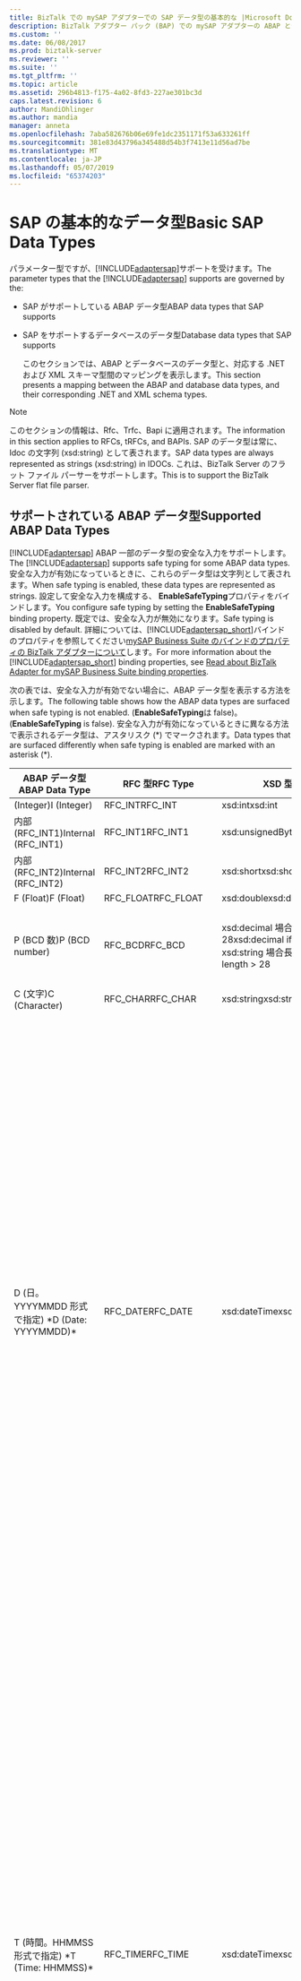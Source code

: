 ```yaml
---
title: BizTalk での mySAP アダプターでの SAP データ型の基本的な |Microsoft Docs
description: BizTalk アダプター パック (BAP) での mySAP アダプターの ABAP とデータベース データ型がサポートされています。
ms.custom: ''
ms.date: 06/08/2017
ms.prod: biztalk-server
ms.reviewer: ''
ms.suite: ''
ms.tgt_pltfrm: ''
ms.topic: article
ms.assetid: 296b4813-f175-4a02-8fd3-227ae301bc3d
caps.latest.revision: 6
author: MandiOhlinger
ms.author: mandia
manager: anneta
ms.openlocfilehash: 7aba582676b06e69fe1dc2351171f53a633261ff
ms.sourcegitcommit: 381e83d43796a345488d54b3f7413e11d56ad7be
ms.translationtype: MT
ms.contentlocale: ja-JP
ms.lasthandoff: 05/07/2019
ms.locfileid: "65374203"
---
```

# <a name="basic-sap-data-types"></a><span data-ttu-id="af950-103">SAP の基本的なデータ型</span><span class="sxs-lookup"><span data-stu-id="af950-103">Basic SAP Data Types</span></span>
<span data-ttu-id="af950-104">パラメーター型ですが、[!INCLUDE[adaptersap](../../includes/adaptersap-md.md)]サポートを受けます。</span><span class="sxs-lookup"><span data-stu-id="af950-104">The parameter types that the [!INCLUDE[adaptersap](../../includes/adaptersap-md.md)] supports are governed by the:</span></span>  

- <span data-ttu-id="af950-105">SAP がサポートしている ABAP データ型</span><span class="sxs-lookup"><span data-stu-id="af950-105">ABAP data types that SAP supports</span></span>  

- <span data-ttu-id="af950-106">SAP をサポートするデータベースのデータ型</span><span class="sxs-lookup"><span data-stu-id="af950-106">Database data types that SAP supports</span></span>  

  <span data-ttu-id="af950-107">このセクションでは、ABAP とデータベースのデータ型と、対応する .NET および XML スキーマ型間のマッピングを表示します。</span><span class="sxs-lookup"><span data-stu-id="af950-107">This section presents a mapping between the ABAP and database data types, and their corresponding .NET and XML schema types.</span></span>  

> [!NOTE]
>  <span data-ttu-id="af950-108">このセクションの情報は、Rfc、Trfc、Bapi に適用されます。</span><span class="sxs-lookup"><span data-stu-id="af950-108">The information in this section applies to RFCs, tRFCs, and BAPIs.</span></span> <span data-ttu-id="af950-109">SAP のデータ型は常に、Idoc の文字列 (xsd:string) として表されます。</span><span class="sxs-lookup"><span data-stu-id="af950-109">SAP data types are always represented as strings (xsd:string) in IDOCs.</span></span> <span data-ttu-id="af950-110">これは、BizTalk Server のフラット ファイル パーサーをサポートします。</span><span class="sxs-lookup"><span data-stu-id="af950-110">This is to support the BizTalk Server flat file parser.</span></span>  

## <a name="supported-abap-data-types"></a><span data-ttu-id="af950-111">サポートされている ABAP データ型</span><span class="sxs-lookup"><span data-stu-id="af950-111">Supported ABAP Data Types</span></span>  
 <span data-ttu-id="af950-112">[!INCLUDE[adaptersap](../../includes/adaptersap-md.md)] ABAP 一部のデータ型の安全な入力をサポートします。</span><span class="sxs-lookup"><span data-stu-id="af950-112">The [!INCLUDE[adaptersap](../../includes/adaptersap-md.md)] supports safe typing for some ABAP data types.</span></span> <span data-ttu-id="af950-113">安全な入力が有効になっているときに、これらのデータ型は文字列として表されます。</span><span class="sxs-lookup"><span data-stu-id="af950-113">When safe typing is enabled, these data types are represented as strings.</span></span> <span data-ttu-id="af950-114">設定して安全な入力を構成する、 **EnableSafeTyping**プロパティをバインドします。</span><span class="sxs-lookup"><span data-stu-id="af950-114">You configure safe typing by setting the **EnableSafeTyping** binding property.</span></span> <span data-ttu-id="af950-115">既定では、安全な入力が無効になります。</span><span class="sxs-lookup"><span data-stu-id="af950-115">Safe typing is disabled by default.</span></span> <span data-ttu-id="af950-116">詳細については、[!INCLUDE[adaptersap_short](../../includes/adaptersap-short-md.md)]バインドのプロパティを参照してください[mySAP Business Suite のバインドのプロパティの BizTalk アダプターについて](../../adapters-and-accelerators/adapter-sap/read-about-biztalk-adapter-for-mysap-business-suite-binding-properties.md)します。</span><span class="sxs-lookup"><span data-stu-id="af950-116">For more information about the [!INCLUDE[adaptersap_short](../../includes/adaptersap-short-md.md)] binding properties, see [Read about BizTalk Adapter for mySAP Business Suite binding properties](../../adapters-and-accelerators/adapter-sap/read-about-biztalk-adapter-for-mysap-business-suite-binding-properties.md).</span></span>  

 <span data-ttu-id="af950-117">次の表では、安全な入力が有効でない場合に、ABAP データ型を表示する方法を示します。</span><span class="sxs-lookup"><span data-stu-id="af950-117">The following table shows how the ABAP data types are surfaced when safe typing is not enabled.</span></span> <span data-ttu-id="af950-118">(**EnableSafeTyping**は false)。</span><span class="sxs-lookup"><span data-stu-id="af950-118">(**EnableSafeTyping** is false).</span></span> <span data-ttu-id="af950-119">安全な入力が有効になっているときに異なる方法で表示されるデータ型は、アスタリスク (\*) でマークされます。</span><span class="sxs-lookup"><span data-stu-id="af950-119">Data types that are surfaced differently when safe typing is enabled are marked with an asterisk (\*).</span></span>  

|<span data-ttu-id="af950-120">ABAP データ型</span><span class="sxs-lookup"><span data-stu-id="af950-120">ABAP Data Type</span></span>|<span data-ttu-id="af950-121">RFC 型</span><span class="sxs-lookup"><span data-stu-id="af950-121">RFC Type</span></span>|<span data-ttu-id="af950-122">XSD 型</span><span class="sxs-lookup"><span data-stu-id="af950-122">XSD type</span></span>|<span data-ttu-id="af950-123">.NET の種類</span><span class="sxs-lookup"><span data-stu-id="af950-123">.NET type</span></span>|<span data-ttu-id="af950-124">[書式設定文字列]</span><span class="sxs-lookup"><span data-stu-id="af950-124">Format string</span></span>|  
|--------------------|--------------|--------------|---------------|-------------------|  
|<span data-ttu-id="af950-125">(Integer)</span><span class="sxs-lookup"><span data-stu-id="af950-125">I (Integer)</span></span>|<span data-ttu-id="af950-126">RFC_INT</span><span class="sxs-lookup"><span data-stu-id="af950-126">RFC_INT</span></span>|<span data-ttu-id="af950-127">xsd:int</span><span class="sxs-lookup"><span data-stu-id="af950-127">xsd:int</span></span>|<span data-ttu-id="af950-128">Int32</span><span class="sxs-lookup"><span data-stu-id="af950-128">Int32</span></span>|-|  
|<span data-ttu-id="af950-129">内部 (RFC_INT1)</span><span class="sxs-lookup"><span data-stu-id="af950-129">Internal (RFC_INT1)</span></span>|<span data-ttu-id="af950-130">RFC_INT1</span><span class="sxs-lookup"><span data-stu-id="af950-130">RFC_INT1</span></span>|<span data-ttu-id="af950-131">xsd:unsignedByte</span><span class="sxs-lookup"><span data-stu-id="af950-131">xsd:unsignedByte</span></span>|<span data-ttu-id="af950-132">バイト</span><span class="sxs-lookup"><span data-stu-id="af950-132">Byte</span></span>|-|  
|<span data-ttu-id="af950-133">内部 (RFC_INT2)</span><span class="sxs-lookup"><span data-stu-id="af950-133">Internal (RFC_INT2)</span></span>|<span data-ttu-id="af950-134">RFC_INT2</span><span class="sxs-lookup"><span data-stu-id="af950-134">RFC_INT2</span></span>|<span data-ttu-id="af950-135">xsd:short</span><span class="sxs-lookup"><span data-stu-id="af950-135">xsd:short</span></span>|<span data-ttu-id="af950-136">Int16</span><span class="sxs-lookup"><span data-stu-id="af950-136">Int16</span></span>|-|  
|<span data-ttu-id="af950-137">F (Float)</span><span class="sxs-lookup"><span data-stu-id="af950-137">F (Float)</span></span>|<span data-ttu-id="af950-138">RFC_FLOAT</span><span class="sxs-lookup"><span data-stu-id="af950-138">RFC_FLOAT</span></span>|<span data-ttu-id="af950-139">xsd:double</span><span class="sxs-lookup"><span data-stu-id="af950-139">xsd:double</span></span>|<span data-ttu-id="af950-140">Double</span><span class="sxs-lookup"><span data-stu-id="af950-140">Double</span></span>|-|  
|<span data-ttu-id="af950-141">P (BCD 数)</span><span class="sxs-lookup"><span data-stu-id="af950-141">P (BCD number)</span></span>|<span data-ttu-id="af950-142">RFC_BCD</span><span class="sxs-lookup"><span data-stu-id="af950-142">RFC_BCD</span></span>|<span data-ttu-id="af950-143">xsd:decimal 場合長さ < = 28</span><span class="sxs-lookup"><span data-stu-id="af950-143">xsd:decimal if length <= 28</span></span><br /><span data-ttu-id="af950-144">xsd:string 場合長さ > 28</span><span class="sxs-lookup"><span data-stu-id="af950-144">xsd:string if length > 28</span></span>|<span data-ttu-id="af950-145">10 進数</span><span class="sxs-lookup"><span data-stu-id="af950-145">Decimal</span></span><br /><span data-ttu-id="af950-146">String</span><span class="sxs-lookup"><span data-stu-id="af950-146">String</span></span>|<span data-ttu-id="af950-147">10 進数。</span><span class="sxs-lookup"><span data-stu-id="af950-147">Decimal number.</span></span> <span data-ttu-id="af950-148">10 進数の桁数が 0</span><span class="sxs-lookup"><span data-stu-id="af950-148">with 0 decimal places</span></span><br /><span data-ttu-id="af950-149">10 進数。</span><span class="sxs-lookup"><span data-stu-id="af950-149">Decimal number.</span></span> <span data-ttu-id="af950-150">> 0 の小数点以下桁数</span><span class="sxs-lookup"><span data-stu-id="af950-150">with >0 decimal places</span></span>|  
|<span data-ttu-id="af950-151">C (文字)</span><span class="sxs-lookup"><span data-stu-id="af950-151">C (Character)</span></span>|<span data-ttu-id="af950-152">RFC_CHAR</span><span class="sxs-lookup"><span data-stu-id="af950-152">RFC_CHAR</span></span>|<span data-ttu-id="af950-153">xsd:string</span><span class="sxs-lookup"><span data-stu-id="af950-153">xsd:string</span></span>|<span data-ttu-id="af950-154">String</span><span class="sxs-lookup"><span data-stu-id="af950-154">String</span></span>|-|  
|<span data-ttu-id="af950-155">D (日。YYYYMMDD 形式で指定) \*</span><span class="sxs-lookup"><span data-stu-id="af950-155">D (Date: YYYYMMDD)\*</span></span>|<span data-ttu-id="af950-156">RFC_DATE</span><span class="sxs-lookup"><span data-stu-id="af950-156">RFC_DATE</span></span>|<span data-ttu-id="af950-157">xsd:dateTime</span><span class="sxs-lookup"><span data-stu-id="af950-157">xsd:dateTime</span></span>|<span data-ttu-id="af950-158">DateTime</span><span class="sxs-lookup"><span data-stu-id="af950-158">DateTime</span></span>|<span data-ttu-id="af950-159">内部的には、アダプターが、値に逆シリアル化、 **DateTime**オブジェクト。</span><span class="sxs-lookup"><span data-stu-id="af950-159">Internally, the adapter deserializes the value into a **DateTime** object.</span></span> <span data-ttu-id="af950-160">呼び出します、 **DateTime.ToUniversalTime**メソッドをこのオブジェクトの値を UTC に変換します。</span><span class="sxs-lookup"><span data-stu-id="af950-160">It then invokes the **DateTime.ToUniversalTime** method to convert the value of this object to UTC.</span></span> <span data-ttu-id="af950-161">最後に、日付部分 (**DateTime.Date**)、SAP システムに送信される値を作成するために使用します。</span><span class="sxs-lookup"><span data-stu-id="af950-161">Finally the date component (**DateTime.Date**) is used to create the value that is sent to the SAP system.</span></span> <span data-ttu-id="af950-162">この日付の値は、SAP システムは、現地時刻として扱います。</span><span class="sxs-lookup"><span data-stu-id="af950-162">The SAP system treats this date value as local time.</span></span><br /><br /> <span data-ttu-id="af950-163">変換を回避するために UTC として、日付値を指定する必要があります。</span><span class="sxs-lookup"><span data-stu-id="af950-163">You should specify date values as UTC to avoid conversion.</span></span><br /><br /> <span data-ttu-id="af950-164">-Xsd:dateTime の次のパターンをお勧めします:"(\d\d\d\d-\d\d-\d\d)T(00:00:00) (.\*)Z"です。</span><span class="sxs-lookup"><span data-stu-id="af950-164">-   For xsd:dateTime, the following pattern is recommended: "(\d\d\d\d-\d\d-\d\d)T(00:00:00)(.\*)Z".</span></span><br /><span data-ttu-id="af950-165">- **DateTime**オブジェクト セット**DateTime.Kind**に**DateTimeKind.Utc**します。</span><span class="sxs-lookup"><span data-stu-id="af950-165">-   For **DateTime** objects set **DateTime.Kind** to **DateTimeKind.Utc**.</span></span>|  
|<span data-ttu-id="af950-166">T (時間。HHMMSS 形式で指定) \*</span><span class="sxs-lookup"><span data-stu-id="af950-166">T (Time: HHMMSS)\*</span></span>|<span data-ttu-id="af950-167">RFC_TIME</span><span class="sxs-lookup"><span data-stu-id="af950-167">RFC_TIME</span></span>|<span data-ttu-id="af950-168">xsd:dateTime</span><span class="sxs-lookup"><span data-stu-id="af950-168">xsd:dateTime</span></span>|<span data-ttu-id="af950-169">DateTime</span><span class="sxs-lookup"><span data-stu-id="af950-169">DateTime</span></span>|<span data-ttu-id="af950-170">内部的には、アダプターが、値に逆シリアル化、 **DateTime**オブジェクト。</span><span class="sxs-lookup"><span data-stu-id="af950-170">Internally, the adapter deserializes the value into a **DateTime** object.</span></span> <span data-ttu-id="af950-171">呼び出します、 **DateTime.ToUniversalTime**メソッドをこのオブジェクトの値を UTC に変換します。</span><span class="sxs-lookup"><span data-stu-id="af950-171">It then invokes the **DateTime.ToUniversalTime** method to convert the value of this object to UTC.</span></span> <span data-ttu-id="af950-172">最後に、時刻部分 (**DateTime.Time**)、SAP システムに送信される値を作成するために使用します。</span><span class="sxs-lookup"><span data-stu-id="af950-172">Finally the time component (**DateTime.Time**) is used to create the value that is sent to the SAP system.</span></span> <span data-ttu-id="af950-173">この時刻値は、SAP システムは、現地時刻として扱います。</span><span class="sxs-lookup"><span data-stu-id="af950-173">The SAP system treats this time value as local time.</span></span><br /><br /> <span data-ttu-id="af950-174">変換を回避するために utc 時刻の値を指定してください。</span><span class="sxs-lookup"><span data-stu-id="af950-174">You should specify time values as UTC to avoid conversion.</span></span><br /><br /> <span data-ttu-id="af950-175">-Xsd:dateTime の次のパターンをお勧めします:"(0001-01-01)T(\d\d:\d\d:\d\d) (.\*)"。</span><span class="sxs-lookup"><span data-stu-id="af950-175">-   For xsd:dateTime, the following pattern is recommended: "(0001-01-01)T(\d\d:\d\d:\d\d)(.\*)".</span></span><br /><span data-ttu-id="af950-176">- **DateTime**オブジェクト セット**DateTime.Kind**に**DateTimeKind.Utc**します。</span><span class="sxs-lookup"><span data-stu-id="af950-176">-   For **DateTime** objects set **DateTime.Kind** to **DateTimeKind.Utc**.</span></span><br /><br /> <span data-ttu-id="af950-177">ローカル時刻が午前 9 時 15 の場合は、express としてこの例では、"(001-01-01) T (09: 15:00) Z"</span><span class="sxs-lookup"><span data-stu-id="af950-177">For example, if your local time is 9:15 am, express this as "(001-01-01)T(09:15:00)Z"</span></span>|  
|<span data-ttu-id="af950-178">N (数値の文字列) \*</span><span class="sxs-lookup"><span data-stu-id="af950-178">N (Numeric string)\*</span></span>|<span data-ttu-id="af950-179">RFC_NUM</span><span class="sxs-lookup"><span data-stu-id="af950-179">RFC_NUM</span></span>|<span data-ttu-id="af950-180">xsd:int 場合 lenrth < 9 を =</span><span class="sxs-lookup"><span data-stu-id="af950-180">xsd:int if lenrth <= 9</span></span><br /><span data-ttu-id="af950-181">xsd:long 場合長さ 9 > および < = 19</span><span class="sxs-lookup"><span data-stu-id="af950-181">xsd:long if length > 9 and <= 19</span></span><br /><span data-ttu-id="af950-182">xsd:string 場合 length > 19</span><span class="sxs-lookup"><span data-stu-id="af950-182">xsd:string if length > 19</span></span>|<span data-ttu-id="af950-183">Int32</span><span class="sxs-lookup"><span data-stu-id="af950-183">Int32</span></span><br /><span data-ttu-id="af950-184">long</span><span class="sxs-lookup"><span data-stu-id="af950-184">long</span></span><br /><span data-ttu-id="af950-185">String</span><span class="sxs-lookup"><span data-stu-id="af950-185">String</span></span>|-|  
|<span data-ttu-id="af950-186">X (バイト)</span><span class="sxs-lookup"><span data-stu-id="af950-186">X (Byte)</span></span>|<span data-ttu-id="af950-187">RFC_BYTE</span><span class="sxs-lookup"><span data-stu-id="af950-187">RFC_BYTE</span></span>|<span data-ttu-id="af950-188">xsd:base64Binary</span><span class="sxs-lookup"><span data-stu-id="af950-188">xsd:base64Binary</span></span>|<span data-ttu-id="af950-189">Byte[]</span><span class="sxs-lookup"><span data-stu-id="af950-189">Byte[]</span></span>|-|  
|<span data-ttu-id="af950-190">文字列</span><span class="sxs-lookup"><span data-stu-id="af950-190">STRING</span></span>|<span data-ttu-id="af950-191">RFC_STRING</span><span class="sxs-lookup"><span data-stu-id="af950-191">RFC_STRING</span></span>|<span data-ttu-id="af950-192">xsd:string</span><span class="sxs-lookup"><span data-stu-id="af950-192">xsd:string</span></span>|<span data-ttu-id="af950-193">String</span><span class="sxs-lookup"><span data-stu-id="af950-193">String</span></span>|-|  
|<span data-ttu-id="af950-194">XSTRING</span><span class="sxs-lookup"><span data-stu-id="af950-194">XSTRING</span></span>|<span data-ttu-id="af950-195">RFC_BYTE</span><span class="sxs-lookup"><span data-stu-id="af950-195">RFC_BYTE</span></span>|<span data-ttu-id="af950-196">xsd:base64Binary</span><span class="sxs-lookup"><span data-stu-id="af950-196">xsd:base64Binary</span></span>|<span data-ttu-id="af950-197">Byte[]</span><span class="sxs-lookup"><span data-stu-id="af950-197">Byte[]</span></span>|-|  

 <span data-ttu-id="af950-198">\* データ型が安全な入力が有効になっているときに異なる方法で表示されることを示します。</span><span class="sxs-lookup"><span data-stu-id="af950-198">\*Indicates that the data type is surfaced differently when safe typing is enabled.</span></span>  

### <a name="safe-typing-enabled"></a><span data-ttu-id="af950-199">安全な入力が有効になっています。</span><span class="sxs-lookup"><span data-stu-id="af950-199">Safe Typing Enabled</span></span>  
 <span data-ttu-id="af950-200">次の表に、異なる方法で安全な入力が有効になっているときに表示される ABAP データ型 (、 **EnableSafeTyping**バインド プロパティが true)。</span><span class="sxs-lookup"><span data-stu-id="af950-200">The following table shows the ABAP data types that are surfaced differently when safe typing is enabled (the **EnableSafeTyping** binding property is true).</span></span>  

|<span data-ttu-id="af950-201">ABAP データ型</span><span class="sxs-lookup"><span data-stu-id="af950-201">ABAP Data Type</span></span>|<span data-ttu-id="af950-202">RFC 型</span><span class="sxs-lookup"><span data-stu-id="af950-202">RFC Type</span></span>|<span data-ttu-id="af950-203">XSD 型</span><span class="sxs-lookup"><span data-stu-id="af950-203">XSD type</span></span>|<span data-ttu-id="af950-204">.NET の種類</span><span class="sxs-lookup"><span data-stu-id="af950-204">.NET type</span></span>|<span data-ttu-id="af950-205">[書式設定文字列]</span><span class="sxs-lookup"><span data-stu-id="af950-205">Format string</span></span>|  
|--------------------|--------------|--------------|---------------|-------------------|  
|<span data-ttu-id="af950-206">D (日。YYYYMMDD 形式で指定)</span><span class="sxs-lookup"><span data-stu-id="af950-206">D (Date: YYYYMMDD)</span></span>|<span data-ttu-id="af950-207">RFC_DATE</span><span class="sxs-lookup"><span data-stu-id="af950-207">RFC_DATE</span></span>|<span data-ttu-id="af950-208">xsd:string</span><span class="sxs-lookup"><span data-stu-id="af950-208">xsd:string</span></span>|<span data-ttu-id="af950-209">String</span><span class="sxs-lookup"><span data-stu-id="af950-209">String</span></span>|<span data-ttu-id="af950-210">SAP の日付形式:YYYYMMDD 形式で指定します。</span><span class="sxs-lookup"><span data-stu-id="af950-210">SAP date format: YYYYMMDD.</span></span><br /><br /> <span data-ttu-id="af950-211">値は 8 文字の文字列では基本的に日付の数字の文字は使用します。</span><span class="sxs-lookup"><span data-stu-id="af950-211">Characters are allowed for date digits, so the value is essentially an eight character string</span></span>|  
|<span data-ttu-id="af950-212">T (時間。HHMMSS 形式で指定)</span><span class="sxs-lookup"><span data-stu-id="af950-212">T (Time: HHMMSS)</span></span>|<span data-ttu-id="af950-213">RFC_TIME</span><span class="sxs-lookup"><span data-stu-id="af950-213">RFC_TIME</span></span>|<span data-ttu-id="af950-214">xsd:string</span><span class="sxs-lookup"><span data-stu-id="af950-214">xsd:string</span></span>|<span data-ttu-id="af950-215">String</span><span class="sxs-lookup"><span data-stu-id="af950-215">String</span></span>|<span data-ttu-id="af950-216">SAP の時刻の形式:HHMMSS 形式で指定します。</span><span class="sxs-lookup"><span data-stu-id="af950-216">SAP time format: HHMMSS.</span></span><br /><br /> <span data-ttu-id="af950-217">値は 6 文字の文字列では基本的に、時間の数字、文字を使用できます。</span><span class="sxs-lookup"><span data-stu-id="af950-217">Characters are allowed for time digits, so the value is essentially a six character string</span></span>|  
|<span data-ttu-id="af950-218">N (数値の文字列)</span><span class="sxs-lookup"><span data-stu-id="af950-218">N (Numeric string)</span></span>|<span data-ttu-id="af950-219">RFC_NUM</span><span class="sxs-lookup"><span data-stu-id="af950-219">RFC_NUM</span></span>|<span data-ttu-id="af950-220">xsd:string</span><span class="sxs-lookup"><span data-stu-id="af950-220">xsd:string</span></span>|<span data-ttu-id="af950-221">String</span><span class="sxs-lookup"><span data-stu-id="af950-221">String</span></span>|<span data-ttu-id="af950-222">N 個の文字列です。ここで、n numc フィールドの長さを = です。</span><span class="sxs-lookup"><span data-stu-id="af950-222">An n character string; where n = length of the numc field.</span></span>|  

 <span data-ttu-id="af950-223">安全な入力が有効でない場合と同じ方法でこのテーブルにない ABAP データ型は表示されます。</span><span class="sxs-lookup"><span data-stu-id="af950-223">ABAP data types that are not in this table are surfaced in the same way as when safe typing is not enabled.</span></span>  

### <a name="support-for-date-and-time-fields"></a><span data-ttu-id="af950-224">日付と時刻のフィールドのサポート</span><span class="sxs-lookup"><span data-stu-id="af950-224">Support for Date and Time Fields</span></span>  
 <span data-ttu-id="af950-225">ABAP 日 (D) と時間 (T) 型が xsd:dateTime; として表示された安全な入力が有効でない場合ただし、日付と時刻の型についても説明するパターン ファセットが異なります。</span><span class="sxs-lookup"><span data-stu-id="af950-225">When safe typing is not enabled, ABAP Date (D) and Time (T) types are surfaced as xsd:dateTime; however, the pattern facet surfaced for the Date and Time types is different.</span></span>  

-   <span data-ttu-id="af950-226">日付のパターン ファセットを示します。 `(\d\d\d\d-\d\d-\d\d)T(00:00:00)(.*)`</span><span class="sxs-lookup"><span data-stu-id="af950-226">The pattern facet for Date is: `(\d\d\d\d-\d\d-\d\d)T(00:00:00)(.*)`</span></span>  

     <span data-ttu-id="af950-227">たとえば、2007 年 7 月 7 日 (2007-07-07) として表されます。</span><span class="sxs-lookup"><span data-stu-id="af950-227">For example, July 7, 2007 (2007-07-07) is represented as:</span></span>  

     <span data-ttu-id="af950-228">`(2007-07-07)T(00:00:00)`。</span><span class="sxs-lookup"><span data-stu-id="af950-228">`(2007-07-07)T(00:00:00)`.</span></span>  

-   <span data-ttu-id="af950-229">時間パターン ファセットを示します。 `(0001-01-01)T(\d\d:\d\d:\d\d)(.*)`</span><span class="sxs-lookup"><span data-stu-id="af950-229">The pattern facet for Time is: `(0001-01-01)T(\d\d:\d\d:\d\d)(.*)`</span></span>  

     <span data-ttu-id="af950-230">たとえば、(6時 30分 pm と 30 秒) の 18時 30分: 30 として表されます。</span><span class="sxs-lookup"><span data-stu-id="af950-230">For example, 18:30:30 (6:30 pm and 30 seconds) is represented as:</span></span>  

     <span data-ttu-id="af950-231">`(0001-01-01)T(18:30:30)`。</span><span class="sxs-lookup"><span data-stu-id="af950-231">`(0001-01-01)T(18:30:30)`.</span></span>  

#### <a name="how-does-the-adapter-represent-minimum-and-maximum-time-values-on-inbound-messages-from-sap"></a><span data-ttu-id="af950-232">(SAP) から、アダプターを表すの最小値と受信メッセージの最大の時刻の値をどのようにか。</span><span class="sxs-lookup"><span data-stu-id="af950-232">How does the Adapter Represent Minimum and Maximum Time Values on Inbound Messages (from SAP)?</span></span>  
 <span data-ttu-id="af950-233">[!INCLUDE[adaptersap_short](../../includes/adaptersap-short-md.md)] SAP システムから時刻の値を受け取ると、次のガイドラインを使用します。</span><span class="sxs-lookup"><span data-stu-id="af950-233">The [!INCLUDE[adaptersap_short](../../includes/adaptersap-short-md.md)] uses the following guidelines when it receives time values from the SAP system:</span></span>  

-   <span data-ttu-id="af950-234">アダプターでは、000000 (hhmmss) および 240000 (hhmmss) が 0 時間、0 分、および 0 秒として扱われます。</span><span class="sxs-lookup"><span data-stu-id="af950-234">The adapter treats 000000 (hhmmss) and 240000 (hhmmss) as 0 hours, 0 mins, and 0 seconds.</span></span>  

## <a name="supported-database-data-types"></a><span data-ttu-id="af950-235">サポートされているデータベースのデータ型</span><span class="sxs-lookup"><span data-stu-id="af950-235">Supported Database Data Types</span></span>  
 <span data-ttu-id="af950-236">方法、[!INCLUDE[adaptersap](../../includes/adaptersap-md.md)]サーフェス データベースのデータ型は、安全な入力が有効になっているかどうかにも依存します。</span><span class="sxs-lookup"><span data-stu-id="af950-236">The way in which the [!INCLUDE[adaptersap](../../includes/adaptersap-md.md)] surfaces database data types also depends on whether safe typing is enabled.</span></span> <span data-ttu-id="af950-237">次の表は、安全な入力が有効でない場合に、データ型に対してアダプター サーフェスで実行されるデータベース (、 **EnableSafeTyping**プロパティのバインドは、false)。</span><span class="sxs-lookup"><span data-stu-id="af950-237">The following table shows how the adapter surfaces database data types when safe typing is not enabled (the **EnableSafeTyping** binding property is false).</span></span> <span data-ttu-id="af950-238">安全な入力が有効になっているときに異なる方法で表示されるデータ型は、アスタリスク (\*) でマークされます。</span><span class="sxs-lookup"><span data-stu-id="af950-238">Data types that are surfaced differently when safe typing is enabled are marked with an asterisk (\*).</span></span>  


|     <span data-ttu-id="af950-239">データベースのデータ型</span><span class="sxs-lookup"><span data-stu-id="af950-239">Database Data Type</span></span>      |  <span data-ttu-id="af950-240">RFC 型</span><span class="sxs-lookup"><span data-stu-id="af950-240">RFC Type</span></span>  |                                                                                                                                                                                                                                                                                                              <span data-ttu-id="af950-241">[XSD]</span><span class="sxs-lookup"><span data-stu-id="af950-241">XSD</span></span>                                                                                                                                                                                                                                                                                                              |                                                     <span data-ttu-id="af950-242">.NET Type</span><span class="sxs-lookup"><span data-stu-id="af950-242">.NET Type</span></span>                                                      |
|-----------------------------|------------|-------------------------------------------------------------------------------------------------------------------------------------------------------------------------------------------------------------------------------------------------------------------------------------------------------------------------------------------------------------------------------------------------------------------------------------------------------------------------------------------------------------------------------------------------------------------------------------------------------------------------------|--------------------------------------------------------------------------------------------------------------------|
|   <span data-ttu-id="af950-243">ACCP (転記期間)\*</span><span class="sxs-lookup"><span data-stu-id="af950-243">ACCP (Posting Period)\*</span></span>   |  <span data-ttu-id="af950-244">RFC_NUM</span><span class="sxs-lookup"><span data-stu-id="af950-244">RFC_NUM</span></span>   |                                                                                                                                                                                                                                                                                                            <span data-ttu-id="af950-245">xsd:int</span><span class="sxs-lookup"><span data-stu-id="af950-245">xsd:int</span></span>                                                                                                                                                                                                                                                                                                            |                                                       <span data-ttu-id="af950-246">Int32</span><span class="sxs-lookup"><span data-stu-id="af950-246">Int32</span></span>                                                        |
|            <span data-ttu-id="af950-247">CHAR</span><span class="sxs-lookup"><span data-stu-id="af950-247">CHAR</span></span>             |  <span data-ttu-id="af950-248">RFC_CHAR</span><span class="sxs-lookup"><span data-stu-id="af950-248">RFC_CHAR</span></span>  |                                                                                                                                                                                                                                                                                                          <span data-ttu-id="af950-249">xsd:string</span><span class="sxs-lookup"><span data-stu-id="af950-249">xsd:string</span></span>                                                                                                                                                                                                                                                                                                           |                                                       <span data-ttu-id="af950-250">String</span><span class="sxs-lookup"><span data-stu-id="af950-250">String</span></span>                                                       |
|        <span data-ttu-id="af950-251">CLNT (クライアント)</span><span class="sxs-lookup"><span data-stu-id="af950-251">CLNT (Client)</span></span>        |  <span data-ttu-id="af950-252">RFC_CHAR</span><span class="sxs-lookup"><span data-stu-id="af950-252">RFC_CHAR</span></span>  |                                                                                                                                                                                                                                                                                                          <span data-ttu-id="af950-253">xsd:string</span><span class="sxs-lookup"><span data-stu-id="af950-253">xsd:string</span></span>                                                                                                                                                                                                                                                                                                           |                                                       <span data-ttu-id="af950-254">String</span><span class="sxs-lookup"><span data-stu-id="af950-254">String</span></span>                                                       |
|    <span data-ttu-id="af950-255">現在 (通貨フィールド)</span><span class="sxs-lookup"><span data-stu-id="af950-255">CURR (Currency field)</span></span>    |  <span data-ttu-id="af950-256">RFC_BCD</span><span class="sxs-lookup"><span data-stu-id="af950-256">RFC_BCD</span></span>   |                                                                                                                                                 <span data-ttu-id="af950-257">xsd:decimal**に注意してください。**[!INCLUDE[adaptersap_short](../../includes/adaptersap-short-md.md)] 10 進数のパラメーターの定義に基づく 10 進数の値に丸めます。</span><span class="sxs-lookup"><span data-stu-id="af950-257">xsd:decimal **Note:**  The [!INCLUDE[adaptersap_short](../../includes/adaptersap-short-md.md)] rounds off the decimal values based on the definition of the DECIMAL parameter.</span></span> <span data-ttu-id="af950-258">たとえば、10 進数のパラメーターは、小数点の後に最大 5 桁の数字を使用できますが場合、4.000028 などの値に丸められます 4.00003。</span><span class="sxs-lookup"><span data-stu-id="af950-258">For example, if a DECIMAL parameter can accept up to five digits after the decimal point, a value such as 4.000028 is rounded off to 4.00003.</span></span>                                                                                                                                                  |                                                      <span data-ttu-id="af950-259">10 進数</span><span class="sxs-lookup"><span data-stu-id="af950-259">Decimal</span></span>                                                       |
|     <span data-ttu-id="af950-260">CUKY (Currency Key)</span><span class="sxs-lookup"><span data-stu-id="af950-260">CUKY (Currency Key)</span></span>     |  <span data-ttu-id="af950-261">RFC_CHAR</span><span class="sxs-lookup"><span data-stu-id="af950-261">RFC_CHAR</span></span>  |                                                                                                                                                                                                                                                                                                          <span data-ttu-id="af950-262">xsd:string</span><span class="sxs-lookup"><span data-stu-id="af950-262">xsd:string</span></span>                                                                                                                                                                                                                                                                                                           |                                                       <span data-ttu-id="af950-263">String</span><span class="sxs-lookup"><span data-stu-id="af950-263">String</span></span>                                                       |
|     <span data-ttu-id="af950-264">DATS (日付フィールド)\*</span><span class="sxs-lookup"><span data-stu-id="af950-264">DATS (Date field)\*</span></span>     |  <span data-ttu-id="af950-265">RFC_DATE</span><span class="sxs-lookup"><span data-stu-id="af950-265">RFC_DATE</span></span>  |                                                 <span data-ttu-id="af950-266">xsd:dateTime</span><span class="sxs-lookup"><span data-stu-id="af950-266">xsd:dateTime</span></span><br /><br /> <span data-ttu-id="af950-267">内部的には、アダプターが、値に逆シリアル化、 **DateTime**オブジェクト。</span><span class="sxs-lookup"><span data-stu-id="af950-267">Internally, the adapter deserializes the value into a **DateTime** object.</span></span> <span data-ttu-id="af950-268">呼び出します、 **DateTime.ToUniversalTime**メソッドをこのオブジェクトの値を UTC に変換します。</span><span class="sxs-lookup"><span data-stu-id="af950-268">It then invokes the **DateTime.ToUniversalTime** method to convert the value of this object to UTC.</span></span> <span data-ttu-id="af950-269">最後に、日付部分 (**DateTime.Date**)、SAP システムに送信される値を作成するために使用します。</span><span class="sxs-lookup"><span data-stu-id="af950-269">Finally the date component (**DateTime.Date**) is used to create the value that is sent to the SAP system.</span></span> <span data-ttu-id="af950-270">この日付の値は、SAP システムは、現地時刻として扱います。</span><span class="sxs-lookup"><span data-stu-id="af950-270">The SAP system treats this date value as local time.</span></span><br /><br /> <span data-ttu-id="af950-271">変換を回避するために UTC として、日付値を指定する必要があります。</span><span class="sxs-lookup"><span data-stu-id="af950-271">You should specify date values as UTC to avoid conversion.</span></span> <span data-ttu-id="af950-272">次のパターンをお勧めします"(\d\d\d\d-\d\d-\d\d)T(00:00:00) (。\*)。Z"です。</span><span class="sxs-lookup"><span data-stu-id="af950-272">The following pattern is recommended: "(\d\d\d\d-\d\d-\d\d)T(00:00:00)(.\*)Z".</span></span>                                                 | <span data-ttu-id="af950-273">DateTime</span><span class="sxs-lookup"><span data-stu-id="af950-273">DateTime</span></span><br /><br /> <span data-ttu-id="af950-274">Utc 日付の値を指定する必要があります (DateTime.Kind = DateTimeKind.Utc) 変換を回避するためにします。</span><span class="sxs-lookup"><span data-stu-id="af950-274">You should specify date values as UTC (DateTime.Kind = DateTimeKind.Utc) to avoid conversion.</span></span> |
|        <span data-ttu-id="af950-275">DEC (金額)</span><span class="sxs-lookup"><span data-stu-id="af950-275">DEC (Amount)</span></span>         |  <span data-ttu-id="af950-276">RFC_BCD</span><span class="sxs-lookup"><span data-stu-id="af950-276">RFC_BCD</span></span>   |                                                                                                                                                 <span data-ttu-id="af950-277">xsd:decimal**に注意してください。**[!INCLUDE[adaptersap_short](../../includes/adaptersap-short-md.md)] 10 進数のパラメーターの定義に基づく 10 進数の値に丸めます。</span><span class="sxs-lookup"><span data-stu-id="af950-277">xsd:decimal **Note:**  The [!INCLUDE[adaptersap_short](../../includes/adaptersap-short-md.md)] rounds off the decimal values based on the definition of the DECIMAL parameter.</span></span> <span data-ttu-id="af950-278">たとえば、10 進数のパラメーターは、小数点の後に最大 5 桁の数字を使用できますが場合、4.000028 などの値に丸められます 4.00003。</span><span class="sxs-lookup"><span data-stu-id="af950-278">For example, if a DECIMAL parameter can accept up to five digits after the decimal point, a value such as 4.000028 is rounded off to 4.00003.</span></span>                                                                                                                                                  |                                                      <span data-ttu-id="af950-279">10 進数</span><span class="sxs-lookup"><span data-stu-id="af950-279">Decimal</span></span>                                                       |
|    <span data-ttu-id="af950-280">FLTP (浮動小数点)</span><span class="sxs-lookup"><span data-stu-id="af950-280">FLTP (Floating point)</span></span>    | <span data-ttu-id="af950-281">RFC_FLOAT</span><span class="sxs-lookup"><span data-stu-id="af950-281">RFC_FLOAT</span></span>  |                                                                                                                                                                                                                                                                                                          <span data-ttu-id="af950-282">xsd:double</span><span class="sxs-lookup"><span data-stu-id="af950-282">xsd:double</span></span>                                                                                                                                                                                                                                                                                                           |                                                       <span data-ttu-id="af950-283">Double</span><span class="sxs-lookup"><span data-stu-id="af950-283">Double</span></span>                                                       |
|            <span data-ttu-id="af950-284">INT1</span><span class="sxs-lookup"><span data-stu-id="af950-284">INT1</span></span>             |  <span data-ttu-id="af950-285">RFC_INT1</span><span class="sxs-lookup"><span data-stu-id="af950-285">RFC_INT1</span></span>  |                                                                                                                                                                                                                                                                                                       <span data-ttu-id="af950-286">xsd:unsignedbyte</span><span class="sxs-lookup"><span data-stu-id="af950-286">xsd:unsignedbyte</span></span>                                                                                                                                                                                                                                                                                                        |                                                        <span data-ttu-id="af950-287">バイト</span><span class="sxs-lookup"><span data-stu-id="af950-287">Byte</span></span>                                                        |
|            <span data-ttu-id="af950-288">INT2</span><span class="sxs-lookup"><span data-stu-id="af950-288">INT2</span></span>             |  <span data-ttu-id="af950-289">RFC_INT2</span><span class="sxs-lookup"><span data-stu-id="af950-289">RFC_INT2</span></span>  |                                                                                                                                                                                                                                                                                                           <span data-ttu-id="af950-290">xsd:short</span><span class="sxs-lookup"><span data-stu-id="af950-290">xsd:short</span></span>                                                                                                                                                                                                                                                                                                           |                                                       <span data-ttu-id="af950-291">Int16</span><span class="sxs-lookup"><span data-stu-id="af950-291">Int16</span></span>                                                        |
|            <span data-ttu-id="af950-292">INT4</span><span class="sxs-lookup"><span data-stu-id="af950-292">INT4</span></span>             |  <span data-ttu-id="af950-293">RFC_INT</span><span class="sxs-lookup"><span data-stu-id="af950-293">RFC_INT</span></span>   |                                                                                                                                                                                                                                                                                                            <span data-ttu-id="af950-294">xsd:int</span><span class="sxs-lookup"><span data-stu-id="af950-294">xsd:int</span></span>                                                                                                                                                                                                                                                                                                            |                                                       <span data-ttu-id="af950-295">Int32</span><span class="sxs-lookup"><span data-stu-id="af950-295">Int32</span></span>                                                        |
|     <span data-ttu-id="af950-296">LANG (言語キー)</span><span class="sxs-lookup"><span data-stu-id="af950-296">LANG (Language Key)</span></span>     |  <span data-ttu-id="af950-297">RFC_CHAR</span><span class="sxs-lookup"><span data-stu-id="af950-297">RFC_CHAR</span></span>  |                                                                                                                                                                                                                                                                                                          <span data-ttu-id="af950-298">xsd:string</span><span class="sxs-lookup"><span data-stu-id="af950-298">xsd:string</span></span>                                                                                                                                                                                                                                                                                                           |                                                       <span data-ttu-id="af950-299">String</span><span class="sxs-lookup"><span data-stu-id="af950-299">String</span></span>                                                       |
|            <span data-ttu-id="af950-300">LCHR</span><span class="sxs-lookup"><span data-stu-id="af950-300">LCHR</span></span>             | <span data-ttu-id="af950-301">RFC_STRING</span><span class="sxs-lookup"><span data-stu-id="af950-301">RFC_STRING</span></span> |                                                                                                                                                                                                                                                                                                          <span data-ttu-id="af950-302">xsd:string</span><span class="sxs-lookup"><span data-stu-id="af950-302">xsd:string</span></span>                                                                                                                                                                                                                                                                                                           |                                                       <span data-ttu-id="af950-303">String</span><span class="sxs-lookup"><span data-stu-id="af950-303">String</span></span>                                                       |
|    <span data-ttu-id="af950-304">LRAW (長いバイト seq)</span><span class="sxs-lookup"><span data-stu-id="af950-304">LRAW (long byte seq)</span></span>     |  <span data-ttu-id="af950-305">RFC_BYTE</span><span class="sxs-lookup"><span data-stu-id="af950-305">RFC_BYTE</span></span>  |                                                                                                                                                                                                                                                                                                       <span data-ttu-id="af950-306">xsd:base64binary</span><span class="sxs-lookup"><span data-stu-id="af950-306">xsd:base64binary</span></span>                                                                                                                                                                                                                                                                                                        |                                                       <span data-ttu-id="af950-307">Byte[]</span><span class="sxs-lookup"><span data-stu-id="af950-307">Byte[]</span></span>                                                       |
|           <span data-ttu-id="af950-308">NUMC\*</span><span class="sxs-lookup"><span data-stu-id="af950-308">NUMC\*</span></span>            |  <span data-ttu-id="af950-309">RFC_NUM</span><span class="sxs-lookup"><span data-stu-id="af950-309">RFC_NUM</span></span>   |                                                                                                                                                                                                                                                                                             <span data-ttu-id="af950-310">xsd:int</span><span class="sxs-lookup"><span data-stu-id="af950-310">xsd:int</span></span><br /><span data-ttu-id="af950-311">xsd:long</span><span class="sxs-lookup"><span data-stu-id="af950-311">xsd:long</span></span><br /><span data-ttu-id="af950-312">xsd:string</span><span class="sxs-lookup"><span data-stu-id="af950-312">xsd:string</span></span>                                                                                                                                                                                                                                                                                             |                  <span data-ttu-id="af950-313">Int32 場合長さ < 9 を =</span><span class="sxs-lookup"><span data-stu-id="af950-313">Int32 if length <=9</span></span><br /><span data-ttu-id="af950-314">Int64 場合長さ > 9 および < = 19</span><span class="sxs-lookup"><span data-stu-id="af950-314">Int64 if length >9 and <=19</span></span><br /><span data-ttu-id="af950-315">文字列の場合は長さ > 19</span><span class="sxs-lookup"><span data-stu-id="af950-315">String if length > 19</span></span>                   |
|       <span data-ttu-id="af950-316">PREC (精度)</span><span class="sxs-lookup"><span data-stu-id="af950-316">PREC (Accuracy)</span></span>       |  <span data-ttu-id="af950-317">RFC_INT2</span><span class="sxs-lookup"><span data-stu-id="af950-317">RFC_INT2</span></span>  |                                                                                                                                                                                                                                                                                                           <span data-ttu-id="af950-318">xsd:short</span><span class="sxs-lookup"><span data-stu-id="af950-318">xsd:short</span></span>                                                                                                                                                                                                                                                                                                           |                                                       <span data-ttu-id="af950-319">Int16</span><span class="sxs-lookup"><span data-stu-id="af950-319">Int16</span></span>                                                        |
|       <span data-ttu-id="af950-320">QUAN (数量)</span><span class="sxs-lookup"><span data-stu-id="af950-320">QUAN (Quantity)</span></span>       |  <span data-ttu-id="af950-321">RFC_BCD</span><span class="sxs-lookup"><span data-stu-id="af950-321">RFC_BCD</span></span>   |                                                                                                                                                 <span data-ttu-id="af950-322">xsd:decimal**に注意してください。**[!INCLUDE[adaptersap_short](../../includes/adaptersap-short-md.md)] 10 進数のパラメーターの定義に基づく 10 進数の値に丸めます。</span><span class="sxs-lookup"><span data-stu-id="af950-322">xsd:decimal **Note:**  The [!INCLUDE[adaptersap_short](../../includes/adaptersap-short-md.md)] rounds off the decimal values based on the definition of the DECIMAL parameter.</span></span> <span data-ttu-id="af950-323">たとえば、10 進数のパラメーターは、小数点の後に最大 5 桁の数字を使用できますが場合、4.000028 などの値に丸められます 4.00003。</span><span class="sxs-lookup"><span data-stu-id="af950-323">For example, if a DECIMAL parameter can accept up to five digits after the decimal point, a value such as 4.000028 is rounded off to 4.00003.</span></span>                                                                                                                                                  |                                                      <span data-ttu-id="af950-324">10 進数</span><span class="sxs-lookup"><span data-stu-id="af950-324">Decimal</span></span>                                                       |
|     <span data-ttu-id="af950-325">RAW (バイト シーケンス)</span><span class="sxs-lookup"><span data-stu-id="af950-325">RAW (byte sequence)</span></span>     |  <span data-ttu-id="af950-326">RFC_BYTE</span><span class="sxs-lookup"><span data-stu-id="af950-326">RFC_BYTE</span></span>  |                                                                                                                                                                                                                                                                                                       <span data-ttu-id="af950-327">xsd:base64binary</span><span class="sxs-lookup"><span data-stu-id="af950-327">xsd:base64binary</span></span>                                                                                                                                                                                                                                                                                                        |                                                       <span data-ttu-id="af950-328">Byte[]</span><span class="sxs-lookup"><span data-stu-id="af950-328">Byte[]</span></span>                                                       |
| <span data-ttu-id="af950-329">RAWSTRING (可変長)</span><span class="sxs-lookup"><span data-stu-id="af950-329">RAWSTRING (variable length)</span></span> |  <span data-ttu-id="af950-330">RFC_BYTE</span><span class="sxs-lookup"><span data-stu-id="af950-330">RFC_BYTE</span></span>  |                                                                                                                                                                                                                                                                                                       <span data-ttu-id="af950-331">xsd:base64binary</span><span class="sxs-lookup"><span data-stu-id="af950-331">xsd:base64binary</span></span>                                                                                                                                                                                                                                                                                                        |                                                       <span data-ttu-id="af950-332">Byte[]</span><span class="sxs-lookup"><span data-stu-id="af950-332">Byte[]</span></span>                                                       |
|  <span data-ttu-id="af950-333">文字列 (可変長)</span><span class="sxs-lookup"><span data-stu-id="af950-333">STRING (variable length)</span></span>   | <span data-ttu-id="af950-334">RFC_STRING</span><span class="sxs-lookup"><span data-stu-id="af950-334">RFC_STRING</span></span> |                                                                                                                                                                                                                                                                                                          <span data-ttu-id="af950-335">xsd:string</span><span class="sxs-lookup"><span data-stu-id="af950-335">xsd:string</span></span>                                                                                                                                                                                                                                                                                                           |                                                       <span data-ttu-id="af950-336">String</span><span class="sxs-lookup"><span data-stu-id="af950-336">String</span></span>                                                       |
|     <span data-ttu-id="af950-337">TIMS (時刻フィールド)\*</span><span class="sxs-lookup"><span data-stu-id="af950-337">TIMS (Time field)\*</span></span>     |  <span data-ttu-id="af950-338">RFC_TIME</span><span class="sxs-lookup"><span data-stu-id="af950-338">RFC_TIME</span></span>  | <span data-ttu-id="af950-339">xsd:datetime</span><span class="sxs-lookup"><span data-stu-id="af950-339">xsd:datetime</span></span><br /><br /> <span data-ttu-id="af950-340">内部的には、アダプターが、値に逆シリアル化、 **DateTime**オブジェクト。</span><span class="sxs-lookup"><span data-stu-id="af950-340">Internally, the adapter deserializes the value into a **DateTime** object.</span></span> <span data-ttu-id="af950-341">呼び出します、 **DateTime.ToUniversalTime**メソッドをこのオブジェクトの値を UTC に変換します。</span><span class="sxs-lookup"><span data-stu-id="af950-341">It then invokes the **DateTime.ToUniversalTime** method to convert the value of this object to UTC.</span></span> <span data-ttu-id="af950-342">最後に、時刻部分 (**DateTime.Time**)、SAP システムに送信される値を作成するために使用します。</span><span class="sxs-lookup"><span data-stu-id="af950-342">Finally the time component (**DateTime.Time**) is used to create the value that is sent to the SAP system.</span></span> <span data-ttu-id="af950-343">この時刻値は、SAP システムは、現地時刻として扱います。</span><span class="sxs-lookup"><span data-stu-id="af950-343">The SAP system treats this time value as local time.</span></span><br /><br /> <span data-ttu-id="af950-344">変換を回避するために utc 時刻の値を指定してください。</span><span class="sxs-lookup"><span data-stu-id="af950-344">You should specify time values as UTC to avoid conversion.</span></span> <span data-ttu-id="af950-345">次のパターンをお勧めします"(0001-01-01)T(\d\d:\d\d:\d\d) (。\*)。Z"です。</span><span class="sxs-lookup"><span data-stu-id="af950-345">The following pattern is recommended: "(0001-01-01)T(\d\d:\d\d:\d\d)(.\*)Z".</span></span><br /><br /> <span data-ttu-id="af950-346">ローカル時刻が午前 9 時 15 の場合は、express としてこの例では、"(001-01-01) T (09: 15:00) Z"</span><span class="sxs-lookup"><span data-stu-id="af950-346">For example, if your local time is 9:15 am, express this as "(001-01-01)T(09:15:00)Z"</span></span> | <span data-ttu-id="af950-347">DateTime</span><span class="sxs-lookup"><span data-stu-id="af950-347">DateTime</span></span><br /><br /> <span data-ttu-id="af950-348">Utc 時刻の値を指定する必要があります (DateTime.Kind = DateTimeKind.Utc) 変換を回避するためにします。</span><span class="sxs-lookup"><span data-stu-id="af950-348">You should specify time values as UTC (DateTime.Kind = DateTimeKind.Utc) to avoid conversion.</span></span> |
|     <span data-ttu-id="af950-349">単位 (数量の単位)</span><span class="sxs-lookup"><span data-stu-id="af950-349">UNIT (Unit for Qty)</span></span>     |  <span data-ttu-id="af950-350">RFC_CHAR</span><span class="sxs-lookup"><span data-stu-id="af950-350">RFC_CHAR</span></span>  |                                                                                                                                                                                                                                                                                                          <span data-ttu-id="af950-351">xsd:string</span><span class="sxs-lookup"><span data-stu-id="af950-351">xsd:string</span></span>                                                                                                                                                                                                                                                                                                           |                                                       <span data-ttu-id="af950-352">String</span><span class="sxs-lookup"><span data-stu-id="af950-352">String</span></span>                                                       |
|        <span data-ttu-id="af950-353">[サポートされていない]</span><span class="sxs-lookup"><span data-stu-id="af950-353">[Unsupported]</span></span>        |     --     |                                                                                                                                                                                                                                                                                                              --                                                                                                                                                                                                                                                                                                               |                                                       <span data-ttu-id="af950-354">String</span><span class="sxs-lookup"><span data-stu-id="af950-354">String</span></span>                                                       |

 <span data-ttu-id="af950-355">\* ことアダプター サーフェスのデータ型が異なる安全な入力を有効にすることを示します。</span><span class="sxs-lookup"><span data-stu-id="af950-355">\*Indicates that the adapter surfaces the data type differently when safe typing is enabled.</span></span>  

### <a name="safe-typing-enabled"></a><span data-ttu-id="af950-356">安全な入力が有効になっています。</span><span class="sxs-lookup"><span data-stu-id="af950-356">Safe Typing Enabled</span></span>  
 <span data-ttu-id="af950-357">次の表は、データベースに異なる方法で安全な入力が有効になっているときに表示されるデータ型 (、 **EnableSafeTyping**バインド プロパティが true)。</span><span class="sxs-lookup"><span data-stu-id="af950-357">The following table shows the database data types that are surfaced differently when safe typing is enabled (the **EnableSafeTyping** binding property is true).</span></span>  

|<span data-ttu-id="af950-358">データベースのデータ型</span><span class="sxs-lookup"><span data-stu-id="af950-358">Database Data Type</span></span>|<span data-ttu-id="af950-359">RFC 型</span><span class="sxs-lookup"><span data-stu-id="af950-359">RFC Type</span></span>|<span data-ttu-id="af950-360">[XSD]</span><span class="sxs-lookup"><span data-stu-id="af950-360">XSD</span></span>|<span data-ttu-id="af950-361">.NET の種類</span><span class="sxs-lookup"><span data-stu-id="af950-361">.NET type</span></span>|<span data-ttu-id="af950-362">文字列値の形式</span><span class="sxs-lookup"><span data-stu-id="af950-362">String Value Format</span></span>|  
|------------------------|--------------|---------|---------------|-------------------------|  
|<span data-ttu-id="af950-363">ACCP (転記期間)</span><span class="sxs-lookup"><span data-stu-id="af950-363">ACCP (Posting Period)</span></span>|<span data-ttu-id="af950-364">RFC_NUM</span><span class="sxs-lookup"><span data-stu-id="af950-364">RFC_NUM</span></span>|<span data-ttu-id="af950-365">xsd:string</span><span class="sxs-lookup"><span data-stu-id="af950-365">xsd:string</span></span>|<span data-ttu-id="af950-366">String</span><span class="sxs-lookup"><span data-stu-id="af950-366">String</span></span>|<span data-ttu-id="af950-367">文字列</span><span class="sxs-lookup"><span data-stu-id="af950-367">Character string</span></span>|  
|<span data-ttu-id="af950-368">NUMC</span><span class="sxs-lookup"><span data-stu-id="af950-368">NUMC</span></span>|<span data-ttu-id="af950-369">RFC_NUM</span><span class="sxs-lookup"><span data-stu-id="af950-369">RFC_NUM</span></span>|<span data-ttu-id="af950-370">xsd:string</span><span class="sxs-lookup"><span data-stu-id="af950-370">xsd:string</span></span>|<span data-ttu-id="af950-371">String</span><span class="sxs-lookup"><span data-stu-id="af950-371">String</span></span>|<span data-ttu-id="af950-372">文字列</span><span class="sxs-lookup"><span data-stu-id="af950-372">Character string</span></span>|  
|<span data-ttu-id="af950-373">DATS (日付フィールド)</span><span class="sxs-lookup"><span data-stu-id="af950-373">DATS (Date field)</span></span>|<span data-ttu-id="af950-374">RFC_DATE</span><span class="sxs-lookup"><span data-stu-id="af950-374">RFC_DATE</span></span>|<span data-ttu-id="af950-375">xsd:string</span><span class="sxs-lookup"><span data-stu-id="af950-375">xsd:string</span></span>|<span data-ttu-id="af950-376">String</span><span class="sxs-lookup"><span data-stu-id="af950-376">String</span></span>|<span data-ttu-id="af950-377">YYYYMMDD</span><span class="sxs-lookup"><span data-stu-id="af950-377">YYYYMMDD</span></span>|  
|<span data-ttu-id="af950-378">TIMS (時刻フィールド)</span><span class="sxs-lookup"><span data-stu-id="af950-378">TIMS (Time field)</span></span>|<span data-ttu-id="af950-379">RFC_TIME</span><span class="sxs-lookup"><span data-stu-id="af950-379">RFC_TIME</span></span>|<span data-ttu-id="af950-380">xsd:string</span><span class="sxs-lookup"><span data-stu-id="af950-380">xsd:string</span></span>|<span data-ttu-id="af950-381">String</span><span class="sxs-lookup"><span data-stu-id="af950-381">String</span></span>|<span data-ttu-id="af950-382">HHMMSS</span><span class="sxs-lookup"><span data-stu-id="af950-382">HHMMSS</span></span>|  

 <span data-ttu-id="af950-383">安全な入力が有効でない場合と同じ方法でこのテーブルに存在しないデータ型は表示されます。</span><span class="sxs-lookup"><span data-stu-id="af950-383">Data types that are not in this table are surfaced in the same way as when safe typing is not enabled.</span></span>  

## <a name="supported-xsd-facets"></a><span data-ttu-id="af950-384">サポートされている XSD のファセット</span><span class="sxs-lookup"><span data-stu-id="af950-384">Supported XSD Facets</span></span>  
 <span data-ttu-id="af950-385">[!INCLUDE[adaptersap_short](../../includes/adaptersap-short-md.md)]次の XSD ファセットをサポートしています。</span><span class="sxs-lookup"><span data-stu-id="af950-385">The [!INCLUDE[adaptersap_short](../../includes/adaptersap-short-md.md)] supports the following XSD facets.</span></span>  

|<span data-ttu-id="af950-386">RFC 型</span><span class="sxs-lookup"><span data-stu-id="af950-386">RFC Type</span></span>|<span data-ttu-id="af950-387">XSD のファセット (**EnableSafeTyping** = false)</span><span class="sxs-lookup"><span data-stu-id="af950-387">XSD Facet (**EnableSafeTyping** = false)</span></span>|<span data-ttu-id="af950-388">XSD のファセット (**EnableSafeTyping** = true)</span><span class="sxs-lookup"><span data-stu-id="af950-388">XSD Facet (**EnableSafeTyping** = true)</span></span>|  
|--------------|-------------------------------------------------|------------------------------------------------|  
|<span data-ttu-id="af950-389">RFC_BCD</span><span class="sxs-lookup"><span data-stu-id="af950-389">RFC_BCD</span></span>|<span data-ttu-id="af950-390">**XSD パターン ファセット**</span><span class="sxs-lookup"><span data-stu-id="af950-390">**XSD pattern facet**</span></span><br /><br /> <span data-ttu-id="af950-391">**小数点以下桁数が 0:** `"([\\-]{0,1})(([0-9]{1,"`  `+ digitsBeforeDecimal +`  `"}))"`</span><span class="sxs-lookup"><span data-stu-id="af950-391">**Zero decimal places:** `"([\\-]{0,1})(([0-9]{1,"`  `+ digitsBeforeDecimal +`  `"}))"`</span></span><br /><br /> <span data-ttu-id="af950-392">**1 つまたは複数の小数点以下桁数。** `"([\\-]{0,1})(([0-9]{0,"` + `digitsBeforeDecimal +``"}\\.[0-9]{0,"``+ digitsAfterDecimal +``"})&#124;([0-9]{1,"``+ digitsBeforeDecimal +``"}))"`</span><span class="sxs-lookup"><span data-stu-id="af950-392">**One or more decimal places:** `"([\\-]{0,1})(([0-9]{0,"` + `digitsBeforeDecimal +``"}\\.[0-9]{0,"``+ digitsAfterDecimal +``"})&#124;([0-9]{1,"``+ digitsBeforeDecimal +``"}))"`</span></span>|<span data-ttu-id="af950-393">同じ</span><span class="sxs-lookup"><span data-stu-id="af950-393">same</span></span>|  
|<span data-ttu-id="af950-394">RFC_NUM</span><span class="sxs-lookup"><span data-stu-id="af950-394">RFC_NUM</span></span>|<span data-ttu-id="af950-395">**XSD totalDigits ファセット**場合長さ < = 19</span><span class="sxs-lookup"><span data-stu-id="af950-395">**XSD totalDigits facet** if length <=19</span></span><br /><br /> <span data-ttu-id="af950-396">**XSD パターン ファセット**場合 length > 19</span><span class="sxs-lookup"><span data-stu-id="af950-396">**XSD pattern facet** if length > 19</span></span>|<span data-ttu-id="af950-397">**XSD の maxLength ファセット (SAP の値の長さによって異なります)**</span><span class="sxs-lookup"><span data-stu-id="af950-397">**XSD maxLength facet (depends on the length of the value on SAP)**</span></span>|  
|<span data-ttu-id="af950-398">RFC_DATE</span><span class="sxs-lookup"><span data-stu-id="af950-398">RFC_DATE</span></span>|<span data-ttu-id="af950-399">**XSD パターン ファセット**</span><span class="sxs-lookup"><span data-stu-id="af950-399">**XSD pattern facet**</span></span><br /><br /> `"(\d\d\d\d-\d\d-\d\d)T(00:00:00)(.*)"`<br /><br /> <span data-ttu-id="af950-400">パターンには、時間 00時 00分: 00 と互換性があるが含まれています。 `xsd:datetime`</span><span class="sxs-lookup"><span data-stu-id="af950-400">Pattern contains time 00:00:00 to be compatible with `xsd:datetime`</span></span>|<span data-ttu-id="af950-401">**XSD maxLength ファセット = 8**</span><span class="sxs-lookup"><span data-stu-id="af950-401">**XSD maxLength facet = 8**</span></span>|  
|<span data-ttu-id="af950-402">RFC_TIME</span><span class="sxs-lookup"><span data-stu-id="af950-402">RFC_TIME</span></span>|<span data-ttu-id="af950-403">**XSD パターン ファセット**</span><span class="sxs-lookup"><span data-stu-id="af950-403">**XSD pattern facet**</span></span><br /><br /> `"(0001-01-01)T(\d\d:\d\d:\d\d)(.*)"`<br /><br /> <span data-ttu-id="af950-404">パターンに対応するように 0001-01-01 の日付が含まれています `xsd:datetime`</span><span class="sxs-lookup"><span data-stu-id="af950-404">Pattern contains date 0001-01-01 to be compatible with `xsd:datetime`</span></span>|<span data-ttu-id="af950-405">**XSD maxLength ファセット 6 を =**</span><span class="sxs-lookup"><span data-stu-id="af950-405">**XSD maxLength facet = 6**</span></span>|  
|<span data-ttu-id="af950-406">RFC_CHAR</span><span class="sxs-lookup"><span data-stu-id="af950-406">RFC_CHAR</span></span>|<span data-ttu-id="af950-407">**XSD maxLength ファセット**</span><span class="sxs-lookup"><span data-stu-id="af950-407">**XSD maxLength facet**</span></span>|<span data-ttu-id="af950-408">同じ</span><span class="sxs-lookup"><span data-stu-id="af950-408">same</span></span>|  

## <a name="unsupported-data-types"></a><span data-ttu-id="af950-409">サポートされていないデータ型</span><span class="sxs-lookup"><span data-stu-id="af950-409">Unsupported Data Types</span></span>  
 <span data-ttu-id="af950-410">[!INCLUDE[adaptersap_short](../../includes/adaptersap-short-md.md)]は次のデータ型をサポートしていません。</span><span class="sxs-lookup"><span data-stu-id="af950-410">The [!INCLUDE[adaptersap_short](../../includes/adaptersap-short-md.md)] does not support the following data type:</span></span>  

-   <span data-ttu-id="af950-411">ITAB II (階層) テーブルの種類</span><span class="sxs-lookup"><span data-stu-id="af950-411">ITAB II (hierarchical) table types</span></span>  

